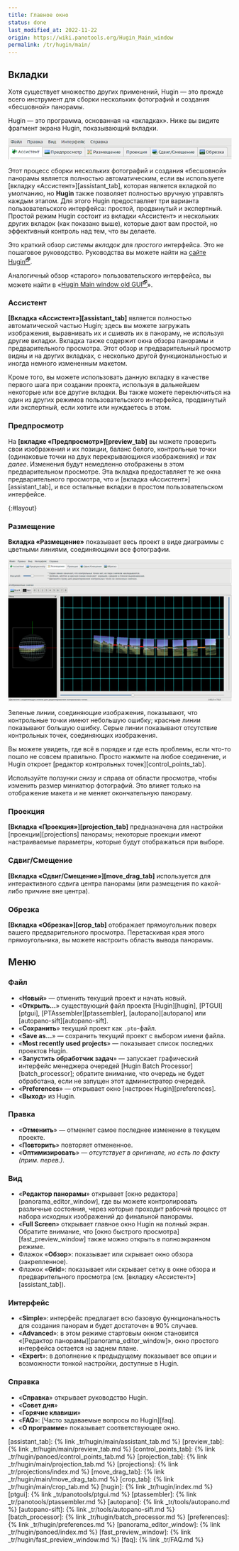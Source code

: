 ```yaml
---
title: Главное окно
status: done
last_modified_at: 2022-11-22
origin: https://wiki.panotools.org/Hugin_Main_window
permalink: /tr/hugin/main/
---
```

## Вкладки

Хотя существует множество других применений, Hugin — это прежде всего инструмент для сборки нескольких фотографий и создания «бесшовной» панорамы.

Hugin — это программа, основанная на «вкладках». Ниже вы видите фрагмент экрана Hugin, показывающий вкладки.

![Вкладки главного окна](/assets/img/tr/main-tabs.png)

Этот процесс сборки нескольких фотографий и создания «бесшовной» панорамы является полностью автоматическим, если вы используете
[вкладку «Ассистент»][assistant_tab], которая является вкладкой по умолчанию, но **Hugin** также позволяет полностью вручную управлять
каждым этапом. Для этого Hugin предоставляет три варианта пользовательского интерфейса: простой, продвинутый и экспертный. Простой режим
Hugin состоит из вкладки «Ассистент» и нескольких других вкладок (как показано выше), которые дают вам простой, но эффективный контроль
над тем, что вы делаете.

Это краткий обзор *системы вкладок* для *простого* интерфейса. Это не пошаговое руководство. Руководства вы можете найти
на [сайте Hugin<sup>🗗</sup>](http://hugin.sourceforge.net/tutorials/).

Аналогичный обзор «старого» пользовательского интерфейса, вы можете найти
в «[Hugin Main window old GUI<sup>🗗</sup>](https://wiki.panotools.org/Hugin_Main_window_old_gui)».
<!-- TODO: не забыть поправить ссылки, когда/если будет перевод -->

### Ассистент

**[Вкладка «Ассистент»][assistant_tab]** является полностью автоматической частью Hugin; здесь вы можете загружать изображения,
выравнивать их и *сшивать* их в панораму, не используя другие вкладки. Вкладка также содержит окна обзора панорамы и предварительного
просмотра. Этот обзор и предварительный просмотр видны и на других вкладках, с несколько другой функциональностью и иногда немного измененным макетом.

Кроме того, вы можете использовать данную вкладку в качестве первого шага при создании проекта, используя в дальнейшем некоторые или
все другие вкладки. Вы также можете переключиться на один из других режимов пользовательского интерфейса, продвинутый или экспертный,
если хотите или нуждаетесь в этом.

### Предпросмотр

На **[вкладке «Предпросмотр»][preview_tab]** вы можете проверить свои изображения и их позиции, баланс белого, контрольные точки (одинаковые
точки на двух перекрывающихся изображениях) *и так далее*. Изменения будут немедленно отображены в этом предварительном просмотре.
Эта вкладка предоставляет те же окна предварительного просмотра, что и [вкладка «Ассистент»][assistant_tab], и все остальные вкладки
в простом пользовательском интерфейсе.

{:#layout}
### Размещение

**Вкладка «Размещение»** показывает весь проект в виде диаграммы с цветными линиями, соединяющими все фотографии.

![Вкладка «Размещение»](/assets/img/tr/layout.png)
<!-- TODO: сделать нормальные открываемые картинки -->

Зеленые линии, соединяющие изображения, показывают, что контрольные точки имеют небольшую ошибку; красные линии показывают большую ошибку.
Серые линии показывают отсутствие контрольных точек, соединяющих изображения.

Вы можете увидеть, где всё в порядке и где есть проблемы, если что-то пошло не совсем правильно. Просто нажмите на любое соединение,
и Hugin откроет [редактор контрольных точек][control_points_tab].

Используйте ползунки снизу и справа от области просмотра, чтобы изменить размер миниатюр фотографий. Это влияет только на отображение макета
и не меняет окончательную панораму.

### Проекция

**[Вкладка «Проекция»][projection_tab]** предназначена для настройки [проекции][projections] панорамы; некоторые проекции имеют настраиваемые
параметры, которые будут отображаться при выборе.

### Сдвиг/Смещение

**[Вкладка «Сдвиг/Смещение»][move_drag_tab]** используется для интерактивного сдвига центра панорамы (или размещения по какой-либо причине вне центра).

### Обрезка

**[Вкладка «Обрезка»][crop_tab]** отображает прямоугольник поверх вашего предварительного просмотра. Перетаскивая края этого прямоугольника,
вы можете настроить область вывода панорамы.

## Меню

### Файл

* «**Новый**» — отменить текущий проект и начать новый.
* «**Открыть...**» существующий файл проекта [Hugin][hugin], [PTGUI][ptgui], [PTAssembler][ptassembler],
  [autopano][autopano] или [autopano-sift][autopano-sift].
* «**Сохранить**» текущий проект как `.pto`-файл.
* «**Save as...**» — сохранить текущий проект с выбором имени файла.
* «**Most recently used projects**» — показывает список последних проектов Hugin.
* «**Запустить обработчик задач**» — запускает графический интерфейс менеджера очередей [Hugin Batch Processor][batch_processor]; обратите внимание,
  что очередь не будет обработана, если не запущен этот администратор очередей.
* «**Preferences**» — открывает окно [настроек Hugin][preferences].
* «**Выход**» из Hugin.

### Правка

* «**Отменить**» — отменяет самое последнее изменение в текущем проекте.
* «**Повторить**» повторяет отмененное.
* «**Оптимизировать**» — *отсутствует в оригинале, но есть по факту (прим. перев.)*.

### Вид

* «**Редактор панорамы**» открывает [окно редактора][panorama_editor_window], где вы можете контролировать различные состояния,
  через которые проходит рабочий процесс от набора исходных изображений до финальной панорамы.
* «**Full Screen**» открывает главное окно Hugin на полный экран. Обратите внимание, что [окно быстрого просмотра][fast_preview_window]
  также можно открыть в полноэкранном режиме.
* Флажок «**Обзор**»: показывает или скрывает окно обзора (закрепленное).
* Флажок «**Grid**»: показывает или скрывает сетку в окне обзора и предварительного просмотра (см. [вкладку «Ассистент»][assistant_tab]).

### Интерфейс

* «**Simple**»: интерфейс предлагает всю базовую функциональность для создания панорам и будет достаточен в 90% случаев.
* «**Advanced**»: в этом режиме стартовым окном становится «[Редактор панорамы][panorama_editor_window]», окно простого интерфейса остается на заднем плане.
* «**Expert**»: в дополнение к предыдущему показывает все опции и возможности тонкой настройки, доступные в Hugin.

### Справка

* «**Справка**» открывает руководство Hugin.
* «**Совет дня**»
* «**Горячие клавиши**»
* «**FAQ**»: [Часто задаваемые вопросы по Hugin][faq].
* «**О программе**» показывает соответствующее окно.


[assistant_tab]: {% link _tr/hugin/main/assistant_tab.md %}
[preview_tab]: {% link _tr/hugin/main/preview_tab.md %}
[control_points_tab]: {% link _tr/hugin/panoed/control_points_tab.md %}
[projection_tab]: {% link _tr/hugin/main/projection_tab.md %}
[projections]: {% link _tr/projections/index.md %}
[move_drag_tab]: {% link _tr/hugin/main/move_drag_tab.md %}
[crop_tab]: {% link _tr/hugin/main/crop_tab.md %}
[hugin]: {% link _tr/hugin/index.md %}
[ptgui]: {% link _tr/panotools/ptgui.md %}
[ptassembler]: {% link _tr/panotools/ptassembler.md %}
[autopano]: {% link _tr/tools/autopano.md %}
[autopano-sift]: {% link _tr/tools/autopano-sift.md %}
[batch_processor]: {% link _tr/hugin/batch_processor.md %}
[preferences]: {% link _tr/hugin/preferences.md %}
[panorama_editor_window]: {% link _tr/hugin/panoed/index.md %}
[fast_preview_window]: {% link _tr/hugin/fast_preview_window.md %}
[faq]: {% link _tr/FAQ.md %}

